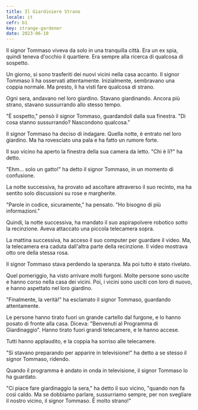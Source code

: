 ```yaml
---
title: Il Giardiniere Strano
locale: it
cefr: b1
key: strange-gardener
date: 2023-06-10
---
```


Il signor Tommaso viveva da solo in una tranquilla città. Era un ex spia, quindi teneva d'occhio il quartiere. Era sempre alla ricerca di qualcosa di sospetto.

Un giorno, si sono trasferiti dei nuovi vicini nella casa accanto. Il signor Tommaso li ha osservati attentamente. Inizialmente, sembravano una coppia normale. Ma presto, li ha visti fare qualcosa di strano.

Ogni sera, andavano nel loro giardino. Stavano giardinando. Ancora più strano, stavano sussurrando allo stesso tempo.

"È sospetto," pensò il signor Tommaso, guardandoli dalla sua finestra. "Di cosa stanno sussurrando? Nascondono qualcosa."

Il signor Tommaso ha deciso di indagare. Quella notte, è entrato nel loro giardino. Ma ha rovesciato una pala e ha fatto un rumore forte.

Il suo vicino ha aperto la finestra della sua camera da letto. "Chi è lì?" ha detto.

"Ehm... solo un gatto!" ha detto il signor Tommaso, in un momento di confusione.

La notte successiva, ha provato ad ascoltare attraverso il suo recinto, ma ha sentito solo discussioni su rose e margherite.

"Parole in codice, sicuramente," ha pensato. "Ho bisogno di più informazioni."

Quindi, la notte successiva, ha mandato il suo aspirapolvere robotico sotto la recinzione. Aveva attaccato una piccola telecamera sopra.

La mattina successiva, ha acceso il suo computer per guardare il video. Ma, la telecamera era caduta dall'altra parte della recinzione. Il video mostrava otto ore della stessa rosa.

Il signor Tommaso stava perdendo la speranza. Ma poi tutto è stato rivelato.

Quel pomeriggio, ha visto arrivare molti furgoni. Molte persone sono uscite e hanno corso nella casa dei vicini. Poi, i vicini sono usciti con loro di nuovo, e hanno aspettato nel loro giardino.

"Finalmente, la verità!" ha esclamato il signor Tommaso, guardando attentamente.

Le persone hanno tirato fuori un grande cartello dal furgone, e lo hanno posato di fronte alla casa. Diceva: "Benvenuti al Programma di Giardinaggio". Hanno tirato fuori grandi telecamere, e le hanno accese.

Tutti hanno applaudito, e la coppia ha sorriso alle telecamere.

"Si stavano preparando per apparire in televisione!" ha detto a se stesso il signor Tommaso, ridendo.

Quando il programma è andato in onda in televisione, il signor Tommaso lo ha guardato.

"Ci piace fare giardinaggio la sera," ha detto il suo vicino, "quando non fa così caldo. Ma se dobbiamo parlare, sussurriamo sempre, per non svegliare il nostro vicino, il signor Tommaso. È molto strano!"